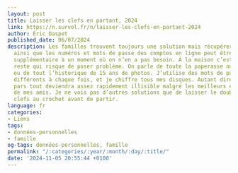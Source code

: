 ```yaml
---
layout: post
title: Lais­ser les clefs en partant, 2024
link: https://n.survol.fr/n/laisser-les-clefs-en-partant-2024
author: Éric Daspet
published_date: 06/07/2024
description: Les familles trouvent toujours une solu­tion mais récu­pé­rer tout l’ad­mi­nis­tra­tif
  ainsi que les numé­ros et mots de passe des comptes en ligne peut être une diffi­culté
  supplé­men­taire à un moment où on n’en a pas besoin. À la maison c’est tout le
  reste qui risque de poser problème. On parle de toute la pape­rasse numé­ri­sée
  ou de tout l’his­to­rique de 15 ans de photos. J’uti­lise des mots de passe complexes,
  diffé­rents à chaque fois, et je chiffre tous mes disques. Autant dire que si je
  pars tout devien­dra assez rapi­de­ment illi­sible malgré les meilleurs efforts
  de mes amis. Je ne vois pas d’autres solu­tions que de lais­ser le double de mes
  clefs au crochet avant de partir.
language: fr
categories:
- Liens
tags:
- données-personnelles
- famille
og-tags: données-personnelles, famille
permalink: "/:categories/:year/:month/:day/:title/"
date: '2024-11-05 20:55:44 +0100'
---
```

